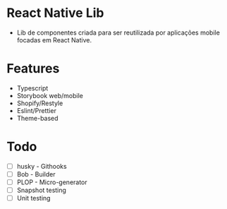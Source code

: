 # React Native Lib

- Lib de componentes criada para ser reutilizada por aplicações mobile focadas em React Native.

# Features

- Typescript
- Storybook web/mobile
- Shopify/Restyle
- Eslint/Prettier
- Theme-based

# Todo

- [ ] husky - Githooks
- [ ] Bob - Builder
- [ ] PLOP - Micro-generator
- [ ] Snapshot testing
- [ ] Unit testing
